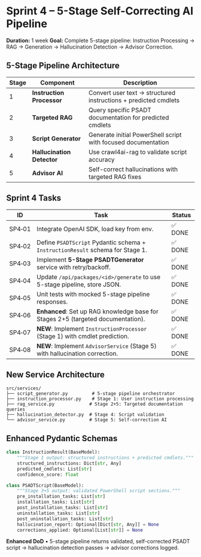 # Sprint 4 – 5-Stage Self-Correcting AI Pipeline
**Duration:** 1 week
**Goal:** Complete 5-stage pipeline: Instruction Processing → RAG → Generation → Hallucination Detection → Advisor Correction.

## **5-Stage Pipeline Architecture**

| Stage | Component | Description |
|-------|-----------|-------------|
| 1 | **Instruction Processor** | Convert user text → structured instructions + predicted cmdlets |
| 2 | **Targeted RAG** | Query specific PSADT documentation for predicted cmdlets |
| 3 | **Script Generator** | Generate initial PowerShell script with focused documentation |
| 4 | **Hallucination Detector** | Use crawl4ai-rag to validate script accuracy |
| 5 | **Advisor AI** | Self-correct hallucinations with targeted RAG fixes |

## **Sprint 4 Tasks**


| ID | Task | Status |
|----|------|--------|
| SP4‑01 | Integrate OpenAI SDK, load key from env. | ✅ DONE |
| SP4‑02 | Define `PSADTScript` Pydantic schema + `InstructionResult` schema for Stage 1. | ✅ DONE |
| SP4‑03 | Implement **5-Stage PSADTGenerator** service with retry/backoff. | ✅ DONE |
| SP4‑04 | Update `/api/packages/<id>/generate` to use 5-stage pipeline, store JSON. | ✅ DONE |
| SP4‑05 | Unit tests with mocked 5-stage pipeline responses. | ✅ DONE |
| SP4‑06 | **Enhanced**: Set up RAG knowledge base for Stages 2+5 (targeted documentation). | ✅ DONE |
| SP4‑07 | **NEW**: Implement `InstructionProcessor` (Stage 1) with cmdlet prediction. | ✅ DONE |
| SP4‑08 | **NEW**: Implement `AdvisorService` (Stage 5) with hallucination correction. | ✅ DONE |


## **New Service Architecture**
```
src/services/
├── script_generator.py         # 5-stage pipeline orchestrator
├── instruction_processor.py    # Stage 1: User instruction processing
├── rag_service.py             # Stage 2+5: Targeted documentation queries
├── hallucination_detector.py  # Stage 4: Script validation
└── advisor_service.py         # Stage 5: Self-correction AI
```

## **Enhanced Pydantic Schemas**
```python
class InstructionResult(BaseModel):
    """Stage 1 output: structured instructions + predicted cmdlets."""
    structured_instructions: Dict[str, Any]
    predicted_cmdlets: List[str]
    confidence_score: float

class PSADTScript(BaseModel):
    """Stage 3+5 output: validated PowerShell script sections."""
    pre_installation_tasks: List[str]
    installation_tasks: List[str]
    post_installation_tasks: List[str]
    uninstallation_tasks: List[str]
    post_uninstallation_tasks: List[str]
    hallucination_report: Optional[Dict[str, Any]] = None
    corrections_applied: Optional[List[str]] = None
```

**Enhanced DoD** • 5-stage pipeline returns validated, self-corrected PSADT script → hallucination detection passes → advisor corrections logged.
